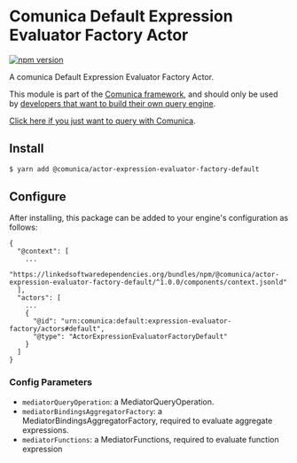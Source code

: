 # Comunica Default Expression Evaluator Factory Actor

[![npm version](https://badge.fury.io/js/%40comunica%2Factor-expression-evaluator-factory-default.svg)](https://www.npmjs.com/package/@comunica/actor-expression-evaluator-factory-default)

A comunica Default Expression Evaluator Factory Actor.

This module is part of the [Comunica framework](https://github.com/comunica/comunica),
and should only be used by [developers that want to build their own query engine](https://comunica.dev/docs/modify/).

[Click here if you just want to query with Comunica](https://comunica.dev/docs/query/).

## Install

```bash
$ yarn add @comunica/actor-expression-evaluator-factory-default
```

## Configure

After installing, this package can be added to your engine's configuration as follows:
```text
{
  "@context": [
    ...
    "https://linkedsoftwaredependencies.org/bundles/npm/@comunica/actor-expression-evaluator-factory-default/^1.0.0/components/context.jsonld"  
  ],
  "actors": [
    ...
    {
      "@id": "urn:comunica:default:expression-evaluator-factory/actors#default",
      "@type": "ActorExpressionEvaluatorFactoryDefault"
    }
  ]
}
```

### Config Parameters

* `mediatorQueryOperation`: a MediatorQueryOperation.
* `mediatorBindingsAggregatorFactory`: a MediatorBindingsAggregatorFactory, required to evaluate aggregate expressions.
* `mediatorFunctions`: a MediatorFunctions, required to evaluate function expression
